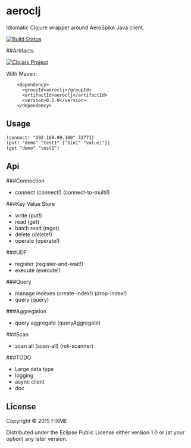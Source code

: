 # aeroclj

Idiomatic Clojure wrapper around AeroSpike Java client.


[![Build Status](https://travis-ci.org/codemomentum/aeroclj.png)](https://travis-ci.org/codemomentum/aeroclj.png)

##Artifacts

[![Clojars Project](http://clojars.org/aeroclj/latest-version.svg)](http://clojars.org/aeroclj)

With Maven:

        <dependency>
          <groupId>aeroclj</groupId>
          <artifactId>aeroclj</artifactId>
          <version>0.1.0</version>
        </dependency>


## Usage

    (connect! "192.168.99.100" 32771)
    (put! "demo" "test1" {"bin1" "value1"})
    (get "demo" "test1")


## Api

###Connection
* connect (connect!) (connect-to-multi!)

###Key Value Store
* write (put!)
* read (get)
* batch read (mget)
* delete (delete!)
* operate (operate!)

###UDF
* register (register-and-wait!)
* execute (execute!)

###Query
* manage indexes (create-index!) (drop-index!)
* query (query)

###Aggregation
* query aggregate (queryAggregate)

###Scan
* scan all (scan-all) (mk-scanner)


###TODO
* Large data type
* logging
* async client
* doc


## License
Copyright © 2015 FIXME

Distributed under the Eclipse Public License either version 1.0 or (at
your option) any later version.
